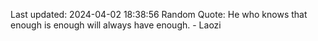 Last updated: 2024-04-02 18:38:56
Random Quote: He who knows that enough is enough will always have enough. - Laozi